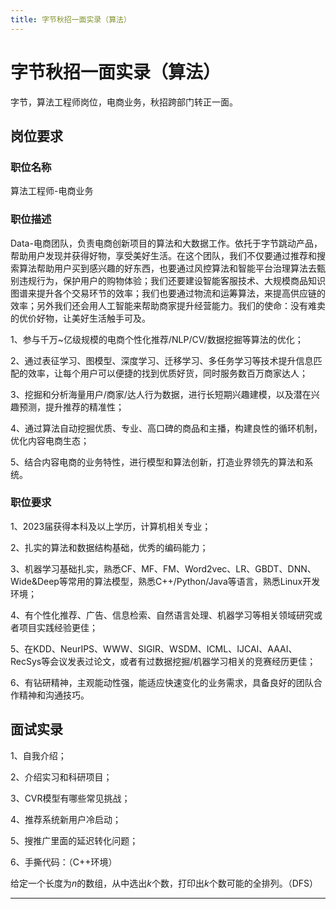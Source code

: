 ```yaml
---
title: 字节秋招一面实录（算法）
---
```


# 字节秋招一面实录（算法）

<script type="text/javascript" src="/include/head.js"></script>

字节，算法工程师岗位，电商业务，秋招跨部门转正一面。

## 岗位要求

### 职位名称

算法工程师-电商业务

### 职位描述

Data-电商团队，负责电商创新项目的算法和大数据工作。依托于字节跳动产品，帮助用户发现并获得好物，享受美好生活。在这个团队，我们不仅要通过推荐和搜索算法帮助用户买到感兴趣的好东西，也要通过风控算法和智能平台治理算法去甄别违规行为，保护用户的购物体验；我们还要建设智能客服技术、大规模商品知识图谱来提升各个交易环节的效率；我们也要通过物流和运筹算法，来提高供应链的效率；另外我们还会用人工智能来帮助商家提升经营能力。我们的使命：没有难卖的优价好物，让美好生活触手可及。

1、参与千万~亿级规模的电商个性化推荐/NLP/CV/数据挖掘等算法的优化；

2、通过表征学习、图模型、深度学习、迁移学习、多任务学习等技术提升信息匹配的效率，让每个用户可以便捷的找到优质好货，同时服务数百万商家达人；

3、挖掘和分析海量用户/商家/达人行为数据，进行长短期兴趣建模，以及潜在兴趣预测，提升推荐的精准性；

4、通过算法自动挖掘优质、专业、高口碑的商品和主播，构建良性的循环机制，优化内容电商生态；

5、结合内容电商的业务特性，进行模型和算法创新，打造业界领先的算法和系统。

### 职位要求

1、2023届获得本科及以上学历，计算机相关专业；

2、扎实的算法和数据结构基础，优秀的编码能力；

3、机器学习基础扎实，熟悉CF、MF、FM、Word2vec、LR、GBDT、DNN、Wide&Deep等常用的算法模型，熟悉C++/Python/Java等语言，熟悉Linux开发环境；

4、有个性化推荐、广告、信息检索、自然语言处理、机器学习等相关领域研究或者项目实践经验更佳；

5、在KDD、NeurIPS、WWW、SIGIR、WSDM、ICML、IJCAI、AAAI、RecSys等会议发表过论文，或者有过数据挖掘/机器学习相关的竞赛经历更佳；

6、有钻研精神，主观能动性强，能适应快速变化的业务需求，具备良好的团队合作精神和沟通技巧。

## 面试实录

1、自我介绍；

2、介绍实习和科研项目；

3、CVR模型有哪些常见挑战；

4、推荐系统新用户冷启动；

5、搜推广里面的延迟转化问题；

6、手撕代码：（C++环境）

给定一个长度为$n$的数组，从中选出$k$个数，打印出$k$个数可能的全排列。（DFS）

---

<script type="text/javascript" src="/include/tail.js"></script>
